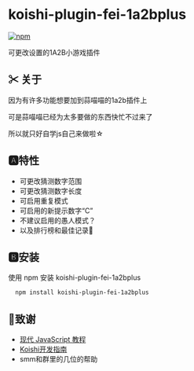 # koishi-plugin-fei-1a2bplus

[![npm](https://img.shields.io/npm/v/koishi-plugin-fei-1a2bplus?style=flat-square)](https://www.npmjs.com/package/koishi-plugin-fei-1a2bplus)


可更改设置的1A2B小游戏插件


## ✂ 关于

因为有许多功能想要加到蒜喵喵的1a2b插件上

可是蒜喵喵已经为太多要做的东西快忙不过来了

所以就只好自学js自己来做啦☆


## 🅰特性

- 可更改猜测数字范围
- 可更改猜测数字长度
- 可启用重复模式
- 可启用的新提示数字“C”
- 不建议启用的愚人模式？
- 以及排行榜和最佳记录🌟


## 🅱安装

使用 npm 安装 koishi-plugin-fei-1a2bplus

```bash
  npm install koishi-plugin-fei-1a2bplus
```
    
## 🎉致谢

 - [现代 JavaScript 教程](https://zh.javascript.info/)
 - [Koishi开发指南](https://koishi.chat/zh-CN/guide/)
 - smm和群里的几位的帮助